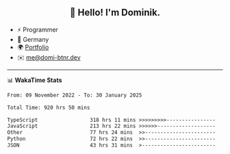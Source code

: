 <h2 align="center">👋 Hello! I'm Dominik.</h2>

- ⚡ Programmer
- 📍 Germany
- 🌍 [Portfolio](https://domi-btnr.dev)
- ✉️ [me@domi-btnr.dev](mailto://me@domi-btnr.dev)

---
📊 **WakaTime Stats**
<!--START_SECTION:waka-->

```txt
From: 09 November 2022 - To: 30 January 2025

Total Time: 920 hrs 50 mins

TypeScript                 318 hrs 11 mins >>>>>>>>>----------------   34.55 %
JavaScript                 213 hrs 22 mins >>>>>>-------------------   23.17 %
Other                      77 hrs 24 mins  >>-----------------------   08.41 %
Python                     72 hrs 22 mins  >>-----------------------   07.86 %
JSON                       43 hrs 31 mins  >------------------------   04.73 %
```

<!--END_SECTION:waka-->

